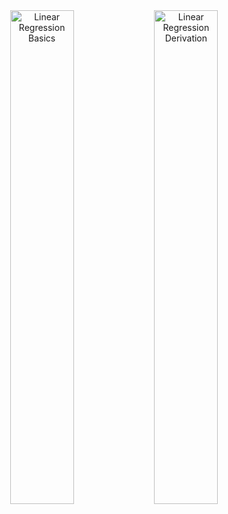 <div align="center">
  <img src="https://github.com/user-attachments/assets/8902359c-2e0c-4b25-a45c-8a45afa28fc3" alt="Linear Regression Basics" width="45%" />
  <img src="https://github.com/user-attachments/assets/1d9c66c0-9cc9-4d61-a378-d8f316a88fd9" alt="Linear Regression Derivation" width="45%" />
</div>
